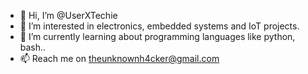 - 👋 Hi, I’m @UserXTechie
- 👀 I’m interested in electronics, embedded systems and IoT projects.
- 🌱 I’m currently learning about programming languages like python, bash..
- 📫 Reach me on theunknownh4cker@gmail.com

<!---
UserXTechie/UserXTechie is a ✨ special ✨ repository because its `README.md` (this file) appears on your GitHub profile.
You can click the Preview link to take a look at your changes.
--->
